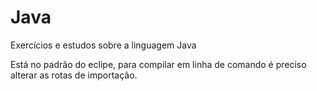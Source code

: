 # Java
Exercícios e estudos sobre a linguagem Java

Está no padrão do eclipe, para compilar em linha de comando é preciso alterar as rotas de importação.
